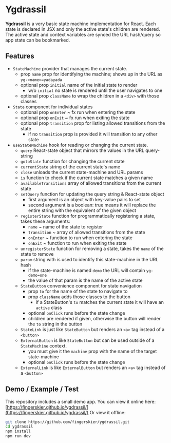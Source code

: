 # Ygdrassil

**Ygdrassil** is a very basic state machine implementation for React.
Each state is declared in JSX and only the active state's children are rendered.
The active state and context variables are synced the URL hash/query so app state can be bookmarked.


## Features

- `StateMachine` provider that manages the current state.
  - prop `name` prop for identifying the machine; shows up in the URL as `yg-<name>=yadayada`
  - optional prop `initial` name of the initial state to render
    - w/o `initial` no state is rendered until the user navigates to one
  - optional prop `className` to wrap the children in a `<div>` with those classes
- `State` component for individual states
  - optional prop `onEnter` ~ fx run when entering the state
  - optional prop `onExit` ~ fx run when exiting the state
  - optional prop `transition` prop for listing allowed transitions from the state
    - if no `transition` prop is provided it will transition to any other state
- `useStateMachine` hook for reading or changing the current state.
  - `query` React-state object that mirrors the values in the URL query-string
  - `gotoState` function for changing the current state
  - `currentState` string of the current state's name
  - `close` unloads the current state-machine and URL params
  - `is` function to check if the current state matches a given name
  - `availableTransitions` array of allowed transitions from the current state
  - `setQuery` function for updating the query string & React-state object
    - first argument is an object with key-value pairs to set
    - second argument is a boolean: true means it will replace the entire string with the equivalent of the given object
  - `registerState` function for programmatically registering a state, takes these arguments:
    - `name` ~ name of the state to register
    - `transition` ~ array of allowed transitions from the state
    - `onEnter` ~ function to run when entering the state
    - `onExit` ~ function to run when exiting the state
  - `unregisterState` function for removing a state, takes the `name` of the state to remove
  - `param` string with is used to identify this state-machine in the URL hash
    - if the state-machine is named `demo` the URL will contain `yg-demo=one`
    - the value of that param is the name of the active state
  - `StateButton` convenience component for state navigation
    - prop `to` for the name of the state to navigate to
    - prop `className` adds those classes to the button
      - if a StateButton's `to` matches the current state it will have an `active` class
    - optional `onClick` runs before the state change
    - children are rendered if given, otherwise the button will render the `to` string in the button
  - `StateLink` is just like `StateButton` but renders an `<a>` tag instead of a `<button>`
  - `ExternalButton` is like `StateButton` but can be used outside of a `StateMachine` context.
    - you must give it the `machine` prop with the name of the target state-machine
    - optional `onClick` runs before the state change
  - `ExternalLink` is like `ExternalButton` but renders an `<a>` tag instead of a `<button>`


## Demo / Example / Test

This repository includes a small demo app.
You can view it online here: [https://fingerskier.github.io/ygdrassil/](https://fingerskier.github.io/ygdrassil/)
Or view it offline:

```bash
git clone https://github.com/fingerskier/ygdrassil.git
cd ygdrassil
npm install
npm run dev
```
